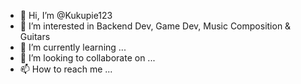 - 👋 Hi, I’m @Kukupie123
- 👀 I’m interested in Backend Dev, Game Dev, Music Composition & Guitars
- 🌱 I’m currently learning ...
- 💞️ I’m looking to collaborate on ...
- 📫 How to reach me ...

<!---
Kukupie123/Kukupie123 is a ✨ special ✨ repository because its `README.md` (this file) appears on your GitHub profile.
You can click the Preview link to take a look at your changes.
--->
